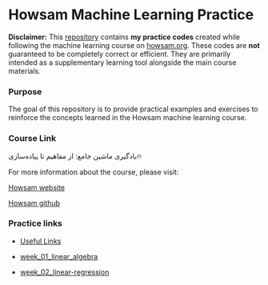 # Howsam Machine Learning Practice

**Disclaimer:** This [repository](https://github.com/mmmahdiii/howsam_machin_learning_practice) contains **my practice codes** created while following the machine learning course on [howsam.org](https://howsam.org). These codes are **not** guaranteed to be completely correct or efficient. They are primarily intended as a supplementary learning tool alongside the main course materials.

### Purpose

The goal of this repository is to provide practical examples and exercises to reinforce the concepts learned in the Howsam machine learning course.

### Course Link

یادگیری ماشین جامع: از مفاهیم تا پیاده‌سازی🔥

For more information about the course, please visit:

[Howsam website](https://howsam.org/downloads/machine-learning-course/)

[Howsam github](https://github.com/howsam)

### Practice links

- [Useful Links](useful_links.md)

- [week_01_linear_algebra](/codes/week_01_linear_algebra)

- [week_02_linear-regression](/codes/week_02_linear-regression)
